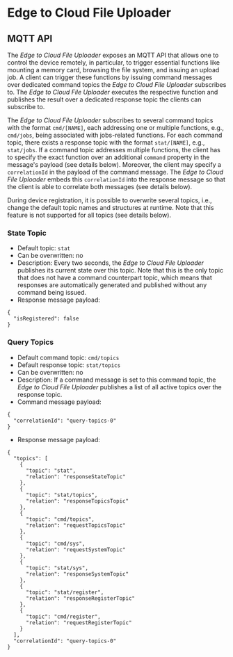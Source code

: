 # Edge to Cloud File Uploader


## MQTT API
The *Edge to Cloud File Uploader* exposes an MQTT API that allows one to control the device remotely, in particular, to trigger essential functions like mounting a memory card, browsing the file system, and issuing an upload job.
A client can trigger these functions by issuing command messages over dedicated command topics the *Edge to Cloud File Uploader* subscribes to. The *Edge to Cloud File Uploader* executes the respective function and publishes the result over a dedicated response topic the clients can subscribe to.

The *Edge to Cloud File Uploader* subscribes to several command topics with the format `cmd/[NAME]`, each addressing one or multiple functions, e.g., `cmd/jobs`, being associated with jobs-related functions. For each command topic, there exists a response topic with the format `stat/[NAME]`, e.g., `stat/jobs`.
If a command topic addresses multiple functions, the client has to specify the exact function over an additional `command` property in the message's payload (see details below). Moreover, the client may specify a `correlationId` in the payload of the command message. The *Edge to Cloud File Uploader* embeds this `correlationId` into the response message so that the client is able to correlate both messages (see details below). 

During device registration, it is possible to overwrite several topics, i.e., change the default topic names and structures at runtime. Note that this feature is not supported for all topics (see details below).

### State Topic
* Default topic: `stat`
* Can be overwritten: no
* Description: Every two seconds, the *Edge to Cloud File Uploader* publishes its current state over this topic. Note that this is the only topic that does not have a command counterpart topic, which means that responses are automatically generated and published without any command being issued.
* Response message payload:
```
{
  "isRegistered": false
}
```

### Query Topics
* Default command topic: `cmd/topics`
* Default response topic: `stat/topics`
* Can be overwritten: no
* Description: If a command message is set to this command topic, the *Edge to Cloud File Uploader* publishes a list of all active topics over the response topic.
* Command message payload:
```
{
  "correlationId": "query-topics-0"
}
```
* Response message payload:
```
{
  "topics": [
    {
      "topic": "stat",
      "relation": "responseStateTopic"
    },
    {
      "topic": "stat/topics",
      "relation": "responseTopicsTopic"
    },
    {
      "topic": "cmd/topics",
      "relation": "requestTopicsTopic"
    },
    {
      "topic": "cmd/sys",
      "relation": "requestSystemTopic"
    },
    {
      "topic": "stat/sys",
      "relation": "responseSystemTopic"
    },
    {
      "topic": "stat/register",
      "relation": "responseRegisterTopic"
    },
    {
      "topic": "cmd/register",
      "relation": "requestRegisterTopic"
    }
  ],
  "correlationId": "query-topics-0"
}
```





 




